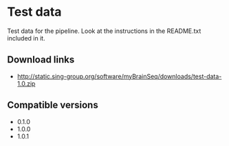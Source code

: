 # Test data

Test data for the pipeline. Look at the instructions in the README.txt included in it.

## Download links

- http://static.sing-group.org/software/myBrainSeq/downloads/test-data-1.0.zip

## Compatible versions

- 0.1.0
- 1.0.0
- 1.0.1
